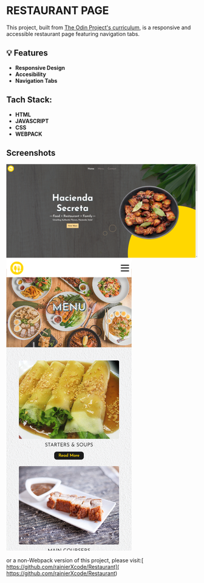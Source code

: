 # RESTAURANT PAGE

This project, built from [The Odin Project's curriculum](https://www.theodinproject.com/lessons/node-path-javascript-restaurant-page), is a responsive and accessible restaurant page featuring navigation tabs.

 ## :bulb: Features
 * **Responsive Design**
 * **Accesibility**
 * **Navigation Tabs**

 ## Tach Stack:
 * **HTML**
 * **JAVASCRIPT**
 * **CSS**
 * **WEBPACK**  

## Screenshots
![](src\images\screenshots\image1.png)
![](src\images\screenshots\image2.png)


or a non-Webpack version of this project, please visit:[ https://github.com/rainierXcode/Restaurant]( https://github.com/rainierXcode/Restaurant)